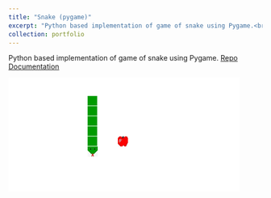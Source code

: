 ```yaml
---
title: "Snake (pygame)"
excerpt: "Python based implementation of game of snake using Pygame.<br/><img src='/images/snake.png'>"
collection: portfolio
---
```

Python based implementation of game of snake using Pygame.
<a class="btn" href="https://github.com/pranjaldhole/snake" target="_blank" title="repo"><i class="fab fa-fw fa-github" aria-hidden="true"></i> Repo </a>
<a class="btn" href="https://pranjaldhole.github.io/snake/" target="_blank" title="Documentation"> Documentation </a>

![Snake](/images/snake.png)
